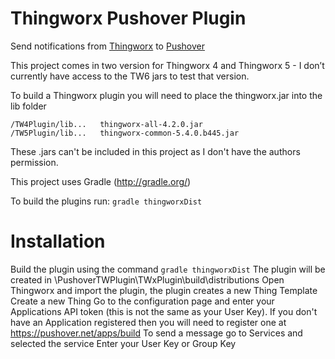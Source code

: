 #  Thingworx Pushover Plugin

Send notifications from [Thingworx](http://www.thingworx.com) to [Pushover](https://pushover.net/)

This project comes in two version for Thingworx 4 and Thingworx 5 - I don’t currently have access to the TW6 jars to test that version.

To build a Thingworx plugin you will need to place the thingworx.jar into the lib folder 

    /TW4Plugin/lib...	thingworx-all-4.2.0.jar
    /TW5Plugin/lib...	thingworx-common-5.4.0.b445.jar

These .jars can't be included in this project as I don't have the authors permission.

This project uses Gradle (http://gradle.org/)

To build the plugins run: `gradle thingworxDist`  

#  Installation
Build the plugin using the command `gradle thingworxDist`
The plugin will be created in \PushoverTWPlugin\TWxPlugin\build\distributions
Open Thingworx and import the plugin, the plugin creates a new Thing Template
Create a new Thing
Go to the configuration page and enter your Applications API token (this is not the same as your User Key).  If you don't have an Application registered then you will need to register one at https://pushover.net/apps/build
To send a message go to Services and selected the service Enter your User Key or Group Key
